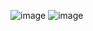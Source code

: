 ![image](https://github.com/user-attachments/assets/bd07105e-886b-4ee1-abb8-e167e9fcb625)
![image](https://github.com/user-attachments/assets/5b8dbf86-2799-4d07-9bf5-df275d0de7f1)
